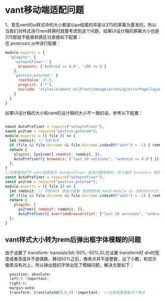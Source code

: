 # vant移动端适配问题

1、首先vant的ui样式中的大小都是以px结尾的并是以375的屏幕为基准的，所以当我们对样式进行rem转换时就要考虑到这个问题，如果UI设计稿的屏幕大小也是375那就不能做转换区分直接如下配置：<br>
在.postcssrc.js中进行配置：
```js
module.exports = {
  "plugins": {
    'autoprefixer': {
      browsers: ['Android >= 4.0', 'iOS >= 8']
    },
    'postcss-pxtorem': {
      rootValue: 37.5,
      propList: ['*'],
      exclude: "styles|element-ui|Front|manage|errorLog|errorPage|layout|login|components"    //不需要转为REM的文件名，如果项目中包含多端是配的话可以利用此配置
    }
  }
}

```

如果UI设计稿的大小和vant的设计稿的大小不一致的话，参考以下配置：

```js

const AutoPrefixer = require("autoprefixer");
const px2rem = require("postcss-pxtorem");
module.exports = ({ file }) => {
  let remUnit; // 判断条件 
  if (file && file.dirname && file.dirname.indexOf("vant") > -1) { remUnit = 37.5; } else { remUnit = 75; }
  return {
    plugins: [px2rem({ remUnit: remUnit, }),
    AutoPrefixer({ browsers: ["last 20 versions", "android >= 4.0"] })]
  };
}
//如果看到红字 warn这是因为 autoprefixer 版本问题导致的，把上面的 browsers 替换为 overrideBrowserslist 就可以了
const AutoPrefixer = require("autoprefixer");
const px2rem = require("postcss-pxtorem");
module.exports = ({ file }) => {
  let remUnit; // 判断条件 请自行调整 我使用的是 mand-mobile ui 没有对vant引入进行测试 
  if (file && file.dirname && file.dirname.indexOf("vant") > -1) { remUnit = 37.5; } else { remUnit = 75; }
  return {
    plugins: [
      px2rem({ remUnit: remUnit, }),
      AutoPrefixer({ overrideBrowserslist: ["last 20 versions", "android >= 4.0"] })]
  };
}
```

## vant样式大小转为rem后弹出框字体模糊的问题

由于设置了 transform: translate3d(-50%,-50%,0);在设置 transform时 div的宽度或者高度并不是偶数，移动50%之后，像素点并不是整数，出了小数，和显示像素没有对上，所以弹出框的字体出现了模糊问题，解决方案如下：
```js 
  position: absolute;  
  left:0 !important;             
  right:0;
  margin:auto; 
  transform: translate3d(0,0,0) !important;  //这里很重要取消了移动
```


